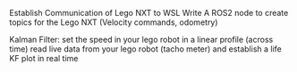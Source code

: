 Establish Communication of Lego NXT to WSL
Write A ROS2 node to create topics for the Lego NXT (Velocity commands, odometry)

Kalman Filter:
set the speed in your lego robot in a linear profile (across time)
read live data from your lego robot (tacho meter) and establish a life KF plot in real time
